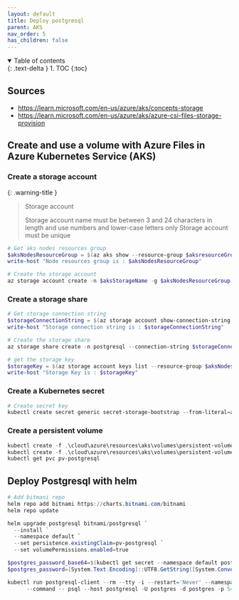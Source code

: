 ```yaml
---
layout: default
title: Deploy postgresql
parent: AKS
nav_order: 5
has_children: false
---
```


<details open markdown="block">
  <summary>
    Table of contents
  </summary>
  {: .text-delta }
1. TOC
{:toc}
</details>

## Sources

* <https://learn.microsoft.com/en-us/azure/aks/concepts-storage>
* <https://learn.microsoft.com/en-us/azure/aks/azure-csi-files-storage-provision>

## Create and use a volume with Azure Files in Azure Kubernetes Service (AKS) 

### Create a storage account

{: .warning-title }
> Storage account
>
> Storage account name must be between 3 and 24 characters in length and use numbers and lower-case letters only
> Storage account must be unique

``` powershell
# Get aks nodes resources group
$aksNodesResourceGroup = $(az aks show --resource-group $aksresourceGroup --name $aksName --query nodeResourceGroup -o tsv)
write-host "Node resources group is : $aksNodesResourceGroup"

# Create the storage account
az storage account create -n $aksStorageName -g $aksNodesResourceGroup -l $aksLocation --sku Standard_LRS

```

### Create a storage share

``` powershell
# Get storage connection string
$storageConnectionString = $(az storage account show-connection-string -n $aksStorageName -g $aksNodesResourceGroup -o tsv)
write-host "Storage connection string is : $storageConnectionString"

# Create the storage share
az storage share create -n postgresql --connection-string $storageConnectionString

# get the storage key
$storageKey = $(az storage account keys list --resource-group $aksNodesResourceGroup --account-name $aksStorageName --query "[0].value" -o tsv)
write-host "Storage Key is : $storageKey"

```

### Create a Kubernetes secret

``` powershell
# Create secret key
kubectl create secret generic secret-storage-bootstrap --from-literal=azurestorageaccountname=$aksStorageName --from-literal=azurestorageaccountkey=$storageKey

```

### Create a persistent volume

``` powershell
kubectl create -f .\cloud\azure\resources\aks\volumes\persistent-volume.yml
kubectl create -f .\cloud\azure\resources\aks\volumes\persistent-volume-claim.yml
kubectl get pvc pv-postgresql
```

## Deploy Postgresql with helm

``` powershell
# Add bitmani repo
helm repo add bitnami https://charts.bitnami.com/bitnami
helm repo update

helm upgrade postgresql bitnami/postgresql `
  --install `
  --namespace default `
  --set persistence.existingClaim=pv-postgresql `
  --set volumePermissions.enabled=true

$postgres_password_base64=$(kubectl get secret --namespace default postgresql -o jsonpath="{.data.postgres-password}")
$postgres_password=[System.Text.Encoding]::UTF8.GetString([System.Convert]::FromBase64String($postgres_password_base64))  

kubectl run postgresql-client --rm --tty -i --restart='Never' --namespace default --image docker.io/bitnami/postgresql:15.2.0-debian-11-r16 --env="PGPASSWORD=$POSTGRES_PASSWORD" `
      --command -- psql --host postgresql -U postgres -d postgres -p 5432
```